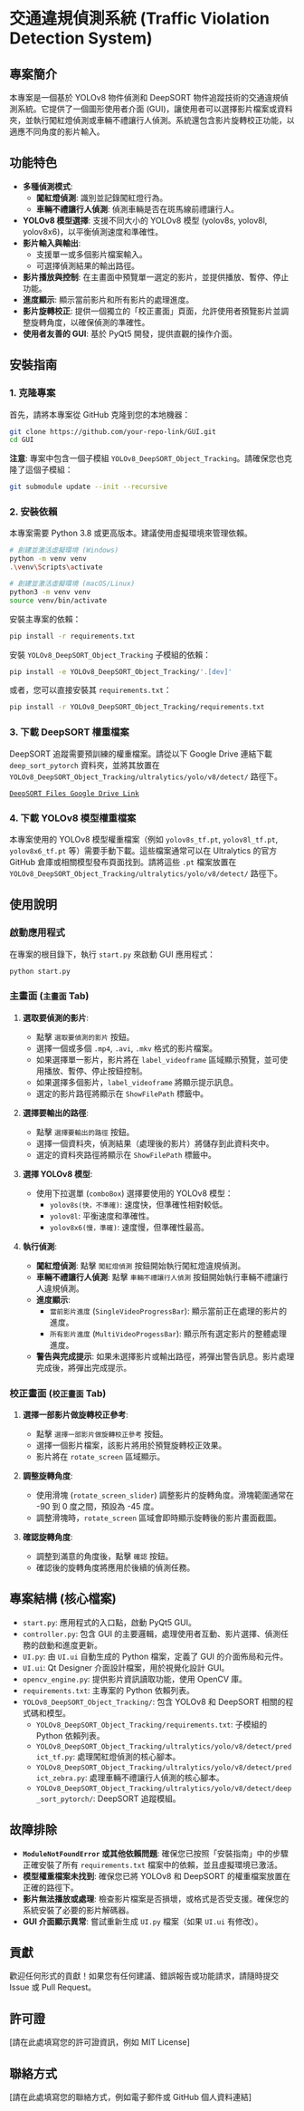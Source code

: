 # 交通違規偵測系統 (Traffic Violation Detection System)

## 專案簡介
本專案是一個基於 YOLOv8 物件偵測和 DeepSORT 物件追蹤技術的交通違規偵測系統。它提供了一個圖形使用者介面 (GUI)，讓使用者可以選擇影片檔案或資料夾，並執行闖紅燈偵測或車輛不禮讓行人偵測。系統還包含影片旋轉校正功能，以適應不同角度的影片輸入。

## 功能特色
- **多種偵測模式**:
    - **闖紅燈偵測**: 識別並記錄闖紅燈行為。
    - **車輛不禮讓行人偵測**: 偵測車輛是否在斑馬線前禮讓行人。
- **YOLOv8 模型選擇**: 支援不同大小的 YOLOv8 模型 (yolov8s, yolov8l, yolov8x6)，以平衡偵測速度和準確性。
- **影片輸入與輸出**:
    - 支援單一或多個影片檔案輸入。
    - 可選擇偵測結果的輸出路徑。
- **影片播放與控制**: 在主畫面中預覽單一選定的影片，並提供播放、暫停、停止功能。
- **進度顯示**: 顯示當前影片和所有影片的處理進度。
- **影片旋轉校正**: 提供一個獨立的「校正畫面」頁面，允許使用者預覽影片並調整旋轉角度，以確保偵測的準確性。
- **使用者友善的 GUI**: 基於 PyQt5 開發，提供直觀的操作介面。

## 安裝指南

### 1. 克隆專案
首先，請將本專案從 GitHub 克隆到您的本地機器：
```bash
git clone https://github.com/your-repo-link/GUI.git
cd GUI
```
**注意**: 專案中包含一個子模組 `YOLOv8_DeepSORT_Object_Tracking`。請確保您也克隆了這個子模組：
```bash
git submodule update --init --recursive
```

### 2. 安裝依賴
本專案需要 Python 3.8 或更高版本。建議使用虛擬環境來管理依賴。

```bash
# 創建並激活虛擬環境 (Windows)
python -m venv venv
.\venv\Scripts\activate

# 創建並激活虛擬環境 (macOS/Linux)
python3 -m venv venv
source venv/bin/activate
```

安裝主專案的依賴：
```bash
pip install -r requirements.txt
```

安裝 `YOLOv8_DeepSORT_Object_Tracking` 子模組的依賴：
```bash
pip install -e YOLOv8_DeepSORT_Object_Tracking/'.[dev]'
```
或者，您可以直接安裝其 `requirements.txt`：
```bash
pip install -r YOLOv8_DeepSORT_Object_Tracking/requirements.txt
```

### 3. 下載 DeepSORT 權重檔案
DeepSORT 追蹤需要預訓練的權重檔案。請從以下 Google Drive 連結下載 `deep_sort_pytorch` 資料夾，並將其放置在 `YOLOv8_DeepSORT_Object_Tracking/ultralytics/yolo/v8/detect/` 路徑下。

[`DeepSORT Files Google Drive Link`](https://drive.google.com/drive/folders/1kna8eWGrSfzaR6DtNJ8_GchGgPMv3VC8?usp=sharing)

### 4. 下載 YOLOv8 模型權重檔案
本專案使用的 YOLOv8 模型權重檔案（例如 `yolov8s_tf.pt`, `yolov8l_tf.pt`, `yolov8x6_tf.pt` 等）需要手動下載。這些檔案通常可以在 Ultralytics 的官方 GitHub 倉庫或相關模型發布頁面找到。請將這些 `.pt` 檔案放置在 `YOLOv8_DeepSORT_Object_Tracking/ultralytics/yolo/v8/detect/` 路徑下。

## 使用說明

### 啟動應用程式
在專案的根目錄下，執行 `start.py` 來啟動 GUI 應用程式：
```bash
python start.py
```

### 主畫面 (`主畫面` Tab)

1.  **選取要偵測的影片**:
    *   點擊 `選取要偵測的影片` 按鈕。
    *   選擇一個或多個 `.mp4`, `.avi`, `.mkv` 格式的影片檔案。
    *   如果選擇單一影片，影片將在 `label_videoframe` 區域顯示預覽，並可使用播放、暫停、停止按鈕控制。
    *   如果選擇多個影片，`label_videoframe` 將顯示提示訊息。
    *   選定的影片路徑將顯示在 `ShowFilePath` 標籤中。

2.  **選擇要輸出的路徑**:
    *   點擊 `選擇要輸出的路徑` 按鈕。
    *   選擇一個資料夾，偵測結果（處理後的影片）將儲存到此資料夾中。
    *   選定的資料夾路徑將顯示在 `ShowFilePath` 標籤中。

3.  **選擇 YOLOv8 模型**:
    *   使用下拉選單 (`comboBox`) 選擇要使用的 YOLOv8 模型：
        *   `yolov8s(快，不準確)`: 速度快，但準確性相對較低。
        *   `yolov8l`: 平衡速度和準確性。
        *   `yolov8x6(慢，準確)`: 速度慢，但準確性最高。

4.  **執行偵測**:
    *   **闖紅燈偵測**: 點擊 `闖紅燈偵測` 按鈕開始執行闖紅燈違規偵測。
    *   **車輛不禮讓行人偵測**: 點擊 `車輛不禮讓行人偵測` 按鈕開始執行車輛不禮讓行人違規偵測。
    *   **進度顯示**:
        *   `當前影片進度` (`SingleVideoProgressBar`): 顯示當前正在處理的影片的進度。
        *   `所有影片進度` (`MultiVideoProgessBar`): 顯示所有選定影片的整體處理進度。
    *   **警告與完成提示**: 如果未選擇影片或輸出路徑，將彈出警告訊息。影片處理完成後，將彈出完成提示。

### 校正畫面 (`校正畫面` Tab)

1.  **選擇一部影片做旋轉校正參考**:
    *   點擊 `選擇一部影片做旋轉校正參考` 按鈕。
    *   選擇一個影片檔案，該影片將用於預覽旋轉校正效果。
    *   影片將在 `rotate_screen` 區域顯示。

2.  **調整旋轉角度**:
    *   使用滑塊 (`rotate_screen_slider`) 調整影片的旋轉角度。滑塊範圍通常在 -90 到 0 度之間，預設為 -45 度。
    *   調整滑塊時，`rotate_screen` 區域會即時顯示旋轉後的影片畫面截圖。

3.  **確認旋轉角度**:
    *   調整到滿意的角度後，點擊 `確認` 按鈕。
    *   確認後的旋轉角度將應用於後續的偵測任務。

## 專案結構 (核心檔案)

-   `start.py`: 應用程式的入口點，啟動 PyQt5 GUI。
-   `controller.py`: 包含 GUI 的主要邏輯，處理使用者互動、影片選擇、偵測任務的啟動和進度更新。
-   `UI.py`: 由 `UI.ui` 自動生成的 Python 檔案，定義了 GUI 的介面佈局和元件。
-   `UI.ui`: Qt Designer 介面設計檔案，用於視覺化設計 GUI。
-   `opencv_engine.py`: 提供影片資訊讀取功能，使用 OpenCV 庫。
-   `requirements.txt`: 主專案的 Python 依賴列表。
-   `YOLOv8_DeepSORT_Object_Tracking/`: 包含 YOLOv8 和 DeepSORT 相關的程式碼和模型。
    -   `YOLOv8_DeepSORT_Object_Tracking/requirements.txt`: 子模組的 Python 依賴列表。
    -   `YOLOv8_DeepSORT_Object_Tracking/ultralytics/yolo/v8/detect/predict_tf.py`: 處理闖紅燈偵測的核心腳本。
    -   `YOLOv8_DeepSORT_Object_Tracking/ultralytics/yolo/v8/detect/predict_zebra.py`: 處理車輛不禮讓行人偵測的核心腳本。
    -   `YOLOv8_DeepSORT_Object_Tracking/ultralytics/yolo/v8/detect/deep_sort_pytorch/`: DeepSORT 追蹤模組。

## 故障排除

-   **`ModuleNotFoundError` 或其他依賴問題**: 確保您已按照「安裝指南」中的步驟正確安裝了所有 `requirements.txt` 檔案中的依賴，並且虛擬環境已激活。
-   **模型權重檔案未找到**: 確保您已將 YOLOv8 和 DeepSORT 的權重檔案放置在正確的路徑下。
-   **影片無法播放或處理**: 檢查影片檔案是否損壞，或格式是否受支援。確保您的系統安裝了必要的影片解碼器。
-   **GUI 介面顯示異常**: 嘗試重新生成 `UI.py` 檔案（如果 `UI.ui` 有修改）。

## 貢獻
歡迎任何形式的貢獻！如果您有任何建議、錯誤報告或功能請求，請隨時提交 Issue 或 Pull Request。

## 許可證
[請在此處填寫您的許可證資訊，例如 MIT License]

## 聯絡方式
[請在此處填寫您的聯絡方式，例如電子郵件或 GitHub 個人資料連結]